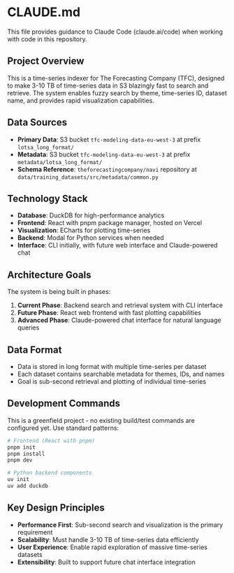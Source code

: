 # CLAUDE.md

This file provides guidance to Claude Code (claude.ai/code) when working with code in this repository.

## Project Overview

This is a time-series indexer for The Forecasting Company (TFC), designed to make 3-10 TB of time-series data in S3 blazingly fast to search and retrieve. The system enables fuzzy search by theme, time-series ID, dataset name, and provides rapid visualization capabilities.

## Data Sources

- **Primary Data**: S3 bucket `tfc-modeling-data-eu-west-3` at prefix `lotsa_long_format/`
- **Metadata**: S3 bucket `tfc-modeling-data-eu-west-3` at prefix `metadata/lotsa_long_format/`
- **Schema Reference**: `theforecastingcompany/navi` repository at `data/training_datasets/src/metadata/common.py`

## Technology Stack

- **Database**: DuckDB for high-performance analytics
- **Frontend**: React with pnpm package manager, hosted on Vercel
- **Visualization**: ECharts for plotting time-series
- **Backend**: Modal for Python services when needed
- **Interface**: CLI initially, with future web interface and Claude-powered chat

## Architecture Goals

The system is being built in phases:
1. **Current Phase**: Backend search and retrieval system with CLI interface
2. **Future Phase**: React web frontend with fast plotting capabilities
3. **Advanced Phase**: Claude-powered chat interface for natural language queries

## Data Format

- Data is stored in long format with multiple time-series per dataset
- Each dataset contains searchable metadata for themes, IDs, and names
- Goal is sub-second retrieval and plotting of individual time-series

## Development Commands

This is a greenfield project - no existing build/test commands are configured yet. Use standard patterns:

```bash
# Frontend (React with pnpm)
pnpm init
pnpm install
pnpm dev

# Python backend components
uv init
uv add duckdb
```

## Key Design Principles

- **Performance First**: Sub-second search and visualization is the primary requirement
- **Scalability**: Must handle 3-10 TB of time-series data efficiently  
- **User Experience**: Enable rapid exploration of massive time-series datasets
- **Extensibility**: Built to support future chat interface integration